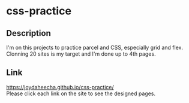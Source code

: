 # css-practice
 
## Description
I'm on this projects to practice parcel and CSS, especially grid and flex.  
Clonning 20 sites is my target and I'm done up to 4th pages.

## Link
https://joydaheecha.github.io/css-practice/  
Please click each link on the site to see the designed pages. 
